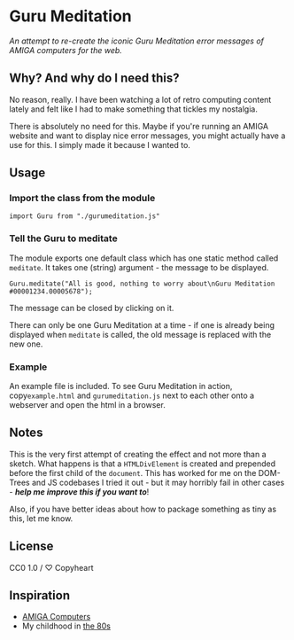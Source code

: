 # Guru Meditation

*An attempt to re-create the iconic Guru Meditation error messages of AMIGA computers for the web.*

## Why? And why do I need this?

No reason, really. I have been watching a lot of retro computing content lately and felt like I had
to make something that tickles my nostalgia.

There is absolutely no need for this. Maybe if you're running an AMIGA website and want to display
nice error messages, you might actually have a use for this. I simply made it because I wanted to.


## Usage

### Import the class from the module

    import Guru from "./gurumeditation.js"

### Tell the Guru to meditate

The module exports one default class which has one static method called `meditate`. It takes one
(string) argument - the message to be displayed.

    Guru.meditate("All is good, nothing to worry about\nGuru Meditation #00001234.00005678");

The message can be closed by clicking on it.

There can only be one Guru Meditation at a time - if one is already being displayed when `meditate`
is called, the old message is replaced with the new one.

### Example

An example file is included. To see Guru Meditation in action, copy`example.html` and
`gurumeditation.js` next to each other onto a webserver and open the html in a browser.

## Notes

This is the very first attempt of creating the effect and not more than a sketch. What happens is
that a `HTMLDivElement` is created and prepended before the first child of the `document`. This has
worked for me on the DOM-Trees and JS codebases I tried it out - but it may horribly fail in other
cases - ***help me improve this if you want to***!

Also, if you have better ideas about how to package something as tiny as this, let me know.

## License

CC0 1.0 / ♡ Copyheart

## Inspiration
* [AMIGA Computers](https://en.wikipedia.org/wiki/Amiga)
* My childhood in [the 80s](https://en.wikipedia.org/wiki/1980s)
